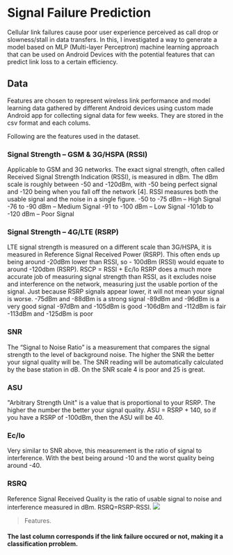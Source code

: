 # Signal Failure Prediction
 Cellular link failures cause poor user experience perceived as call drop or slowness/stall in data transfers. In this, I investigated a way to generate a model based on MLP (Multi-layer Perceptron) machine learning approach that can be used on Android Devices with the potential features that can predict link loss to a certain efficiency.
 
 
 ## Data
 Features are chosen to represent wireless link performance and model learning data gathered by different Android devices using custom made Android app for collecting signal data for few weeks. They are stored in the csv format and each colums.
 
 Following are the features used in the dataset.
 
### Signal Strength – GSM & 3G/HSPA (RSSI)
 Applicable to GSM and 3G networks. The exact signal strength, often called Received Signal Strength Indication (RSSI), is measured in dBm. The dBm scale is roughly between -50 and -120dBm, with -50 being perfect signal and -120 being when you fall off the network [4]. RSSI measures both the usable signal and the noise in a single figure.
 -50 to -75 dBm – High Signal
 -76 to -90 dBm – Medium Signal
 -91 to -100 dBm – Low Signal
 -101db to -120 dBm – Poor Signal
 
### Signal Strength – 4G/LTE (RSRP)
 LTE signal strength is measured on a different scale than 3G/HSPA, it is measured in Reference Signal Received Power (RSRP). This often ends up being around -20dBm lower than RSSI, so - 100dBm (RSSI) would equate to around -120dbm (RSRP).
 RSCP = RSSI + Ec/Io
 RSRP does a much more accurate job of measuring signal strength than RSSI, as it excludes noise and interference on the network, measuring just the usable portion of the signal. Just because RSRP signals appear lower, it will not mean your signal is worse.
 -75dBm and -88dBm is a strong signal
 -89dBm and -96dBm is a very good signal
 -97dBm and -105dBm is good
 -106dBm and -112dBm is fair
 -113dBm and -125dBm is poor

### SNR
 The “Signal to Noise Ratio” is a measurement that compares the signal strength to the level of background noise. The higher the SNR the better your signal quality will be. The SNR reading will be automatically calculated by the base station in dB. On the SNR scale 4 is poor and 25 is great.
### ASU
 "Arbitrary Strength Unit" is a value that is proportional to your RSRP. The higher the number the better your signal quality. ASU = RSRP + 140, so if you have a RSRP of -100dBm, then the ASU will be 40.
### Ec/Io
 Very similar to SNR above, this measurement is the ratio of signal to interference. With the best being around -10 and the worst quality being around -40.
### RSRQ
 Reference Signal Received Quality is the ratio of usable signal to noise and interference measured in dBm. 
 RSRQ=RSRP-RSSI.
![](https://i.ibb.co/fvnMMqB/features.png)

> Features.

#### The last column corresponds if the link failure occured or not, making it a classification prroblem.
